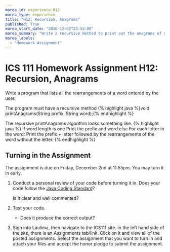 ```yaml
---
morea_id: experience-H12
morea_type: experience
title: "H12: Recursion, Anagrams"
published: True
morea_start_date: "2016-12-02T23:55:00"
morea_summary: "Write a recursive method to print out the anagrams of given words."
morea_labels: 
  - "Homework Assignment"
---
```


# ICS 111 Homework Assignment H12: Recursion, Anagrams

Write a program that lists all the rearrangements of a word entered by the user.
 
The program must have a recursive method {% highlight java %}void printAnagrams(String prefix, String word);{% endhighlight %}

The recursive printAnagrams algorithm looks something like.
{% highlight java %}
if word length is one
  Print the prefix and word
else
  For each letter in the word:
    Print the prefix + letter followed by the rearrangements of the word without the letter.
{% endhighlight %}

## Turning in the Assignment

The assignment is due on Friday, December 2nd at 11:55pm. You may turn it in early. 

1. Conduct a personal review of your code before turning it in. Does your code follow the [Java Coding Standard](../references/reading-java-coding-standard.html)?

   Is it clear and well commented?

2. Test your code.

    * Does it produce the correct output? 

3. Sign into Laulima, then navigate to the ICS111 site. In the left hand side of the site, there is an Assignments tab/link.  Click on it and view all of the posted assignments. Select the assignment that you want to turn in and attach your files and accept the honor pledge to submit the assignment.
  
